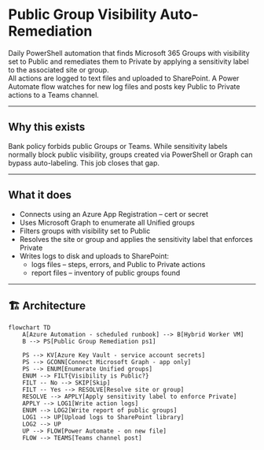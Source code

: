 # Public Group Visibility Auto-Remediation

Daily PowerShell automation that finds Microsoft 365 Groups with visibility set to Public and remediates them to Private by applying a sensitivity label to the associated site or group.  
All actions are logged to text files and uploaded to SharePoint. A Power Automate flow watches for new log files and posts key Public to Private actions to a Teams channel.

---

## Why this exists

Bank policy forbids public Groups or Teams. While sensitivity labels normally block public visibility, groups created via PowerShell or Graph can bypass auto-labeling. This job closes that gap.

---

## What it does

- Connects using an Azure App Registration – cert or secret
- Uses Microsoft Graph to enumerate all Unified groups
- Filters groups with visibility set to Public
- Resolves the site or group and applies the sensitivity label that enforces Private
- Writes logs to disk and uploads to SharePoint:
  - logs files – steps, errors, and Public to Private actions
  - report files – inventory of public groups found

---

## 🏗️ Architecture

```mermaid
flowchart TD
    A[Azure Automation - scheduled runbook] --> B[Hybrid Worker VM]
    B --> PS[Public Group Remediation ps1]

    PS --> KV[Azure Key Vault - service account secrets]
    PS --> GCONN[Connect Microsoft Graph - app only]
    PS --> ENUM[Enumerate Unified groups]
    ENUM --> FILT{Visibility is Public?}
    FILT -- No --> SKIP[Skip]
    FILT -- Yes --> RESOLVE[Resolve site or group]
    RESOLVE --> APPLY[Apply sensitivity label to enforce Private]
    APPLY --> LOG1[Write action logs]
    ENUM --> LOG2[Write report of public groups]
    LOG1 --> UP[Upload logs to SharePoint library]
    LOG2 --> UP
    UP --> FLOW[Power Automate - on new file]
    FLOW --> TEAMS[Teams channel post]
